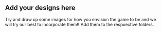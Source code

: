 ## Add your designs here
Try and draw up some images for how you envision the game to be and we will try our best to incorporate them!! Add them to the respoective folders.